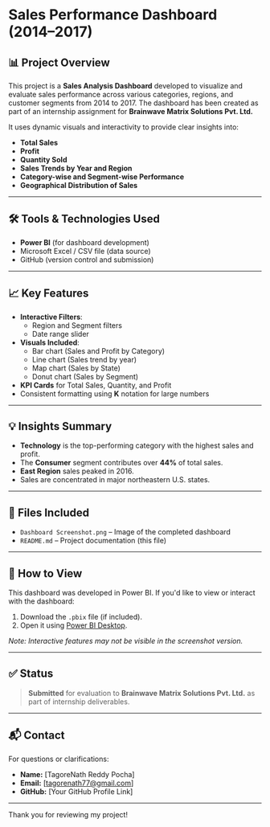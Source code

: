 # Sales Performance Dashboard (2014–2017)

## 📊 Project Overview

This project is a **Sales Analysis Dashboard** developed to visualize and evaluate sales performance across various categories, regions, and customer segments from 2014 to 2017. The dashboard has been created as part of an internship assignment for **Brainwave Matrix Solutions Pvt. Ltd.**

It uses dynamic visuals and interactivity to provide clear insights into:
- **Total Sales**
- **Profit**
- **Quantity Sold**
- **Sales Trends by Year and Region**
- **Category-wise and Segment-wise Performance**
- **Geographical Distribution of Sales**

---

## 🛠️ Tools & Technologies Used

- **Power BI** (for dashboard development)
- Microsoft Excel / CSV file (data source)
- GitHub (version control and submission)

---

## 📈 Key Features

- **Interactive Filters**:
  - Region and Segment filters
  - Date range slider
- **Visuals Included**:
  - Bar chart (Sales and Profit by Category)
  - Line chart (Sales trend by year)
  - Map chart (Sales by State)
  - Donut chart (Sales by Segment)
- **KPI Cards** for Total Sales, Quantity, and Profit
- Consistent formatting using **K** notation for large numbers

---

## 💡 Insights Summary

- **Technology** is the top-performing category with the highest sales and profit.
- The **Consumer** segment contributes over **44%** of total sales.
- **East Region** sales peaked in 2016.
- Sales are concentrated in major northeastern U.S. states.

---

## 📁 Files Included

- `Dashboard Screenshot.png` – Image of the completed dashboard
- `README.md` – Project documentation (this file)

---

## 🔗 How to View

This dashboard was developed in Power BI. If you'd like to view or interact with the dashboard:

1. Download the `.pbix` file (if included).
2. Open it using [Power BI Desktop](https://powerbi.microsoft.com/desktop/).

*Note: Interactive features may not be visible in the screenshot version.*

---

## ✅ Status

> **Submitted** for evaluation to **Brainwave Matrix Solutions Pvt. Ltd.** as part of internship deliverables.

---

## 📬 Contact

For questions or clarifications:

- **Name:** [TagoreNath Reddy Pocha]
- **Email:** [tagorenath77@gmail.com]
- **GitHub:** [Your GitHub Profile Link]

---

Thank you for reviewing my project!
